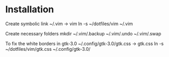 # Installation
Create symbolic link
~/.vim -> vim
    ln -s ~/dotfiles/vim ~/.vim

Create necessary folders
    mkdir ~/.vim/.backup ~/.vim/.undo ~/.vim/.swap

To fix the white borders in gtk-3.0
~/.config/gtk-3.0/gtk.css -> gtk.css
    ln -s ~/dotfiles/vim/gtk.css ~/.config/gtk-3.0/
